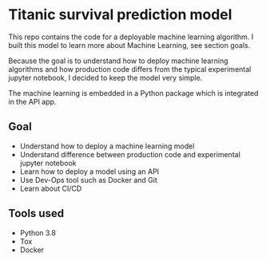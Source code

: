 # Titanic survival prediction model
This repo contains the code for a deployable machine learning algorithm. 
I built this model to learn more about Machine Learning, see section goals.

Because the goal is to understand how to deploy machine learning algorithms 
and how production code differs from the typical experimental jupyter notebook,
I decided to keep the model very simple.

The machine learning is embedded in a Python package which is integrated in the API app.

## Goal
- Understand how to deploy a machine learning model
- Understand difference between production code and experimental jupyter notebook
- Learn how to deploy a model using an API
- Use Dev-Ops tool such as Docker and Git
- Learn about CI/CD

## Tools used
- Python 3.8
- Tox
- Docker